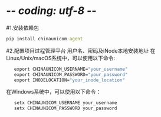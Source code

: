 # -*- coding: utf-8 -*-
#1.安装依赖包
```cmd
pip install chinaunicom-agent
```

#2.配置项目过程管理平台 用户名、密码及iNode本地安装地址
在Linux/Unix/macOS系统中，可以使用以下命令:
```cmd
   export CHINAUNICOM_USERNAME="your_username"
   export CHINAUNICOM_PASSWORD="your_password"
   export INODELOCATION="your_inode_location"
```

在Windows系统中，可以使用以下命令：
```cmd
   setx CHINAUNICOM_USERNAME your_username
   setx CHINAUNICOM_PASSWORD your_password
```